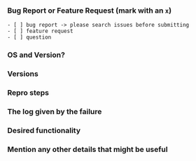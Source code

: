 <!--
Thank you for contributing! Please fill out the pull request form below.
-->

### Bug Report or Feature Request (mark with an `x`)

```
- [ ] bug report -> please search issues before submitting
- [ ] feature request
- [ ] question
```

### OS and Version?

<!--
> Windows 7, 8 or 10. Linux (which distribution).macOS(Yosemite ? El Capitan? Sierra ?)
-->

### Versions

<!--
Output from: `ng --version`, in case you are using Angular CLI.
Otherwise, output from: `node --version` , `npm --version` and Angular version.
-->

### Repro steps

<!--
Simple steps to reproduce this bug.
Please include: commands run, packages added, related code changes.
A link to a sample repo would help too. Use https://stackblitz.com/edit/ngx-autosize if possible
-->

### The log given by the failure

<!-- Normally this include a stack trace and some more information. -->

### Desired functionality

<!--
What would like to see implemented?
What is the usecase?
-->

### Mention any other details that might be useful

<!-- Please include a link to the repo if this is related to an OSS project. -->
